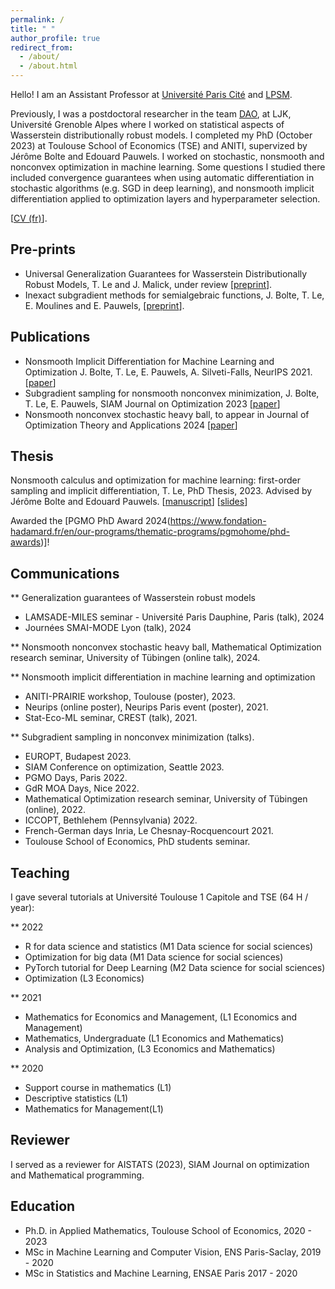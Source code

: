 ```yaml
---
permalink: /
title: " "
author_profile: true
redirect_from: 
  - /about/
  - /about.html
---
```


Hello! I am an Assistant Professor at [Université Paris Cité](https://u-paris.fr/) and [LPSM](https://www.lpsm.paris/equipes/stat/index).

Previously, I was a postdoctoral researcher in the team [DAO](https://dao-ljk.imag.fr/), at LJK, Université Grenoble Alpes where I worked on statistical aspects of Wasserstein distributionally robust models. I completed my PhD (October 2023) at Toulouse School of Economics (TSE) and ANITI, supervized by Jérôme Bolte and Edouard Pauwels. I worked on stochastic, nonsmooth and nonconvex optimization in machine learning. Some questions I studied there included convergence guarantees when using automatic differentiation in stochastic algorithms (e.g. SGD in deep learning), and nonsmooth implicit differentiation applied to optimization layers and hyperparameter selection.


\[[CV (fr)](https://ntamle.github.io/cv_tam_le.pdf)\].

## Pre-prints

* Universal Generalization Guarantees for Wasserstein Distributionally Robust Models, T. Le and J. Malick, under review \[[preprint](https://ntamle.github.io/files/preprint_wdro.pdf)\].
* Inexact subgradient methods for semialgebraic functions, J. Bolte, T. Le, E. Moulines and E. Pauwels, \[[preprint](https://ntamle.github.io/files/preprint_biais.pdf)\].
  
## Publications

* Nonsmooth Implicit Differentiation for Machine Learning and Optimization J. Bolte, T. Le, E. Pauwels, A. Silveti-Falls, NeurIPS 2021. \[[paper](https://arxiv.org/abs/2106.04350)\]
* Subgradient sampling for nonsmooth nonconvex minimization, J. Bolte, T. Le, E. Pauwels, SIAM Journal on Optimization 2023 \[[paper](https://arxiv.org/abs/2202.13744)\]
* Nonsmooth nonconvex stochastic heavy ball, to appear in Journal of Optimization Theory and Applications 2024 \[[paper](https://arxiv.org/abs/2304.13328)\]


## Thesis
Nonsmooth calculus and optimization for machine learning: first-order sampling and implicit differentiation, T. Le, PhD Thesis, 2023. Advised by Jérôme Bolte and Edouard Pauwels. \[[manuscript](https://ntamle.github.io/files/manuscript.pdf)\] \[[slides](https://ntamle.github.io/files/slides.pdf)\]

Awarded the \[PGMO PhD Award 2024(https://www.fondation-hadamard.fr/en/our-programs/thematic-programs/pgmohome/phd-awards)\]!


## Communications

** Generalization guarantees of Wasserstein robust models

* LAMSADE-MILES seminar - Université Paris Dauphine, Paris (talk), 2024
* Journées SMAI-MODE Lyon (talk), 2024




**  Nonsmooth nonconvex stochastic heavy ball,  Mathematical Optimization research seminar, University of Tübingen (online talk), 2024.

** Nonsmooth implicit differentiation in machine learning and optimization

* ANITI-PRAIRIE workshop, Toulouse (poster), 2023.
* Neurips (online poster), Neurips Paris event (poster), 2021.
* Stat-Eco-ML seminar, CREST (talk), 2021.

  
** Subgradient sampling in nonconvex minimization (talks).

* EUROPT, Budapest 2023.
* SIAM Conference on optimization, Seattle 2023. 
* PGMO Days, Paris 2022.
* GdR MOA Days, Nice 2022.
* Mathematical Optimization research seminar, University of Tübingen (online), 2022.
* ICCOPT, Bethlehem (Pennsylvania) 2022.
* French-German days Inria, Le Chesnay-Rocquencourt 2021.
* Toulouse School of Economics, PhD students seminar.

 



## Teaching
I gave several tutorials at Université Toulouse 1 Capitole and TSE (64 H / year):

** 2022 
* R for data science and statistics (M1 Data science for social sciences)
* Optimization for big data (M1 Data science for social sciences)
* PyTorch tutorial for Deep Learning (M2 Data science for social sciences)
* Optimization (L3 Economics)
  
** 2021 
* Mathematics for Economics and Management, (L1 Economics and Management)
* Mathematics, Undergraduate (L1 Economics and Mathematics)
* Analysis and Optimization, (L3 Economics and Mathematics)


** 2020
* Support course in mathematics (L1)
* Descriptive statistics (L1)
* Mathematics for Management(L1) 


## Reviewer
I served as a reviewer for AISTATS (2023), SIAM Journal on optimization and Mathematical programming.

## Education
* Ph.D. in Applied Mathematics, Toulouse School of Economics, 2020 - 2023
* MSc in Machine Learning and Computer Vision, ENS Paris-Saclay, 2019 - 2020
* MSc in Statistics and Machine Learning, ENSAE Paris 2017 - 2020





